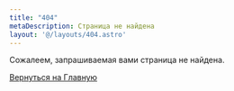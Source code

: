 ```yaml
---
title: "404"
metaDescription: Страница не найдена
layout: '@/layouts/404.astro'
---
```

Сожалеем, запрашиваемая вами страница не найдена.  
  
  
[Вернуться на Главную](/)
